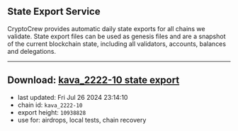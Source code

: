 ## State Export Service
CryptoCrew provides automatic daily state exports for all chains we validate. State export files can be used as genesis files and are a snapshot of the current blockchain state, including all validators, accounts, balances and delegations.

---
**Download: [kava_2222-10 state export](https://dl-eu2.ccvalidators.com/SERVICE/kava/kava_2222-10_export_10938828.json)**
---

- last updated: Fri Jul 26 2024 23:14:10
- chain id: `kava_2222-10`
- export height: `10938828`
- use for: airdrops, local tests, chain recovery
